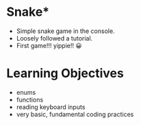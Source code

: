 # Snake* 
- Simple snake game in the console. 
- Loosely followed a tutorial. 
- First game!!! yippie!! 😀

# Learning Objectives 
- enums
- functions
- reading keyboard inputs
- very basic, fundamental coding practices
